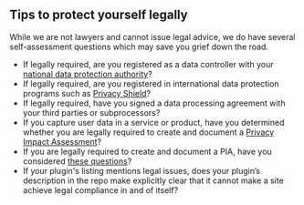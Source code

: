 ## Tips to protect yourself legally

While we are not lawyers and cannot issue legal advice, we do have several self-assessment questions which may save you grief down the road.

- If legally required, are you registered as a data controller with your [national data protection authority](https://ec.europa.eu/info/law/law-topic/data-protection/reform/what-are-data-protection-authorities-dpas_en)?
- If legally required, are you registered in international data protection programs such as [Privacy Shield](https://www.privacyshield.gov/welcome)?
- If legally required, have you signed a data processing agreement with your third parties or subprocessors?
- If you capture user data in a service or product, have you determined whether you are legally required to create and document a [Privacy Impact Assessment](https://github.com/wordpress-privacy/info/blob/master/resources/privacy-impact-assessment.md)?
- If you are legally required to create and document a PIA, have you considered [these questions](https://github.com/wordpress-privacy/info/blob/master/resources/privacy-impact-assessment.md)? 
- If your plugin's listing mentions legal issues, does your plugin’s description in the repo make explicitly clear that it cannot make a site achieve legal compliance in and of itself? 
